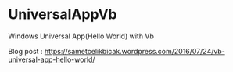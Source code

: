 # UniversalAppVb
Windows Universal App(Hello World) with Vb

Blog post : https://sametcelikbicak.wordpress.com/2016/07/24/vb-universal-app-hello-world/
